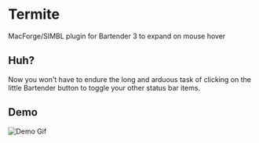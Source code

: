 # Termite
MacForge/SIMBL plugin for Bartender 3 to expand on mouse hover

## Huh?
Now you won't have to endure the long and arduous task of clicking on the little Bartender button to toggle your other status bar items.

## Demo
![Demo Gif](https://i.imgur.com/YNjH5eE.gif)
